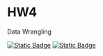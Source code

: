 # HW4
Data Wrangling

[![Static Badge][apache-badge]][apache-url]
[![Static Badge][linux-badge]][linux-url]

[apache-badge]:https://img.shields.io/badge/Apache_License-2.0-green
[apache-url]:https://www.apache.org/licenses/LICENSE-2.0

[linux-badge]:https://img.shields.io/badge/linux-6.10-green
[linux-url]:https://www.linux.org/

